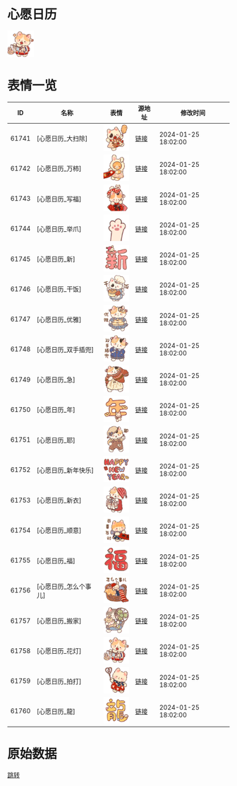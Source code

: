 # 心愿日历

<img src="./cover.png" height="60" alt="cover" />

# 表情一览

|ID|名称|表情|源地址|修改时间|
|----|----|----|----|----|
|61741|[心愿日历_大扫除]|<img src="./pic/061741_%5B心愿日历_大扫除%5D.png" height="60" alt="大扫除"/>|[链接](https://i0.hdslb.com/bfs/garb/9392ae2c3bdd27f79667922d85f864e85b4688c8.png)|2024-01-25 18:02:00|
|61742|[心愿日历_万柿]|<img src="./pic/061742_%5B心愿日历_万柿%5D.png" height="60" alt="万柿"/>|[链接](https://i0.hdslb.com/bfs/garb/d265c54300dfcf147542772d739dca44c27c839e.png)|2024-01-25 18:02:00|
|61743|[心愿日历_写福]|<img src="./pic/061743_%5B心愿日历_写福%5D.png" height="60" alt="写福"/>|[链接](https://i0.hdslb.com/bfs/garb/74eb344229be59b62a6ce4d5a19f84beb97fa4d6.png)|2024-01-25 18:02:00|
|61744|[心愿日历_举爪]|<img src="./pic/061744_%5B心愿日历_举爪%5D.png" height="60" alt="举爪"/>|[链接](https://i0.hdslb.com/bfs/garb/d25003d77bde514bb79085703177d6855977601c.png)|2024-01-25 18:02:00|
|61745|[心愿日历_新]|<img src="./pic/061745_%5B心愿日历_新%5D.png" height="60" alt="新"/>|[链接](https://i0.hdslb.com/bfs/garb/b83cb30f3a68e662edb686aed2ba27173ec4dd28.png)|2024-01-25 18:02:00|
|61746|[心愿日历_干饭]|<img src="./pic/061746_%5B心愿日历_干饭%5D.png" height="60" alt="干饭"/>|[链接](https://i0.hdslb.com/bfs/garb/3b5b31ce140ead7fe96679345ef4616a86e96633.png)|2024-01-25 18:02:00|
|61747|[心愿日历_优雅]|<img src="./pic/061747_%5B心愿日历_优雅%5D.png" height="60" alt="优雅"/>|[链接](https://i0.hdslb.com/bfs/garb/0860eca9d658f60f7e230dd7aead324d20aedf6e.png)|2024-01-25 18:02:00|
|61748|[心愿日历_双手插兜]|<img src="./pic/061748_%5B心愿日历_双手插兜%5D.png" height="60" alt="双手插兜"/>|[链接](https://i0.hdslb.com/bfs/garb/3ebf3fc491302204a94cba640ac87c841e2b90da.png)|2024-01-25 18:02:00|
|61749|[心愿日历_急]|<img src="./pic/061749_%5B心愿日历_急%5D.png" height="60" alt="急"/>|[链接](https://i0.hdslb.com/bfs/garb/d7b6c94db58d5f571ebdacdc5675b43455c0b83a.png)|2024-01-25 18:02:00|
|61750|[心愿日历_年]|<img src="./pic/061750_%5B心愿日历_年%5D.png" height="60" alt="年"/>|[链接](https://i0.hdslb.com/bfs/garb/ba49e3b632ac0f1345e82b173f665745cd349cd9.png)|2024-01-25 18:02:00|
|61751|[心愿日历_耶]|<img src="./pic/061751_%5B心愿日历_耶%5D.png" height="60" alt="耶"/>|[链接](https://i0.hdslb.com/bfs/garb/b793bf69ddb518c0ec62912e79db0249b28ad3bb.png)|2024-01-25 18:02:00|
|61752|[心愿日历_新年快乐]|<img src="./pic/061752_%5B心愿日历_新年快乐%5D.png" height="60" alt="新年快乐"/>|[链接](https://i0.hdslb.com/bfs/garb/74fb1270f8e7f9edda46f2da8ec1fbf342510495.png)|2024-01-25 18:02:00|
|61753|[心愿日历_新衣]|<img src="./pic/061753_%5B心愿日历_新衣%5D.png" height="60" alt="新衣"/>|[链接](https://i0.hdslb.com/bfs/garb/328164ec4c030ad31c329ecb8176f9b11d566c78.png)|2024-01-25 18:02:00|
|61754|[心愿日历_顺意]|<img src="./pic/061754_%5B心愿日历_顺意%5D.png" height="60" alt="顺意"/>|[链接](https://i0.hdslb.com/bfs/garb/b70e050629a85e32fa1b40eec5dc65abe58c3fbc.png)|2024-01-25 18:02:00|
|61755|[心愿日历_福]|<img src="./pic/061755_%5B心愿日历_福%5D.png" height="60" alt="福"/>|[链接](https://i0.hdslb.com/bfs/garb/280a354e284feac50416c6b94aaac00f01e98cfb.png)|2024-01-25 18:02:00|
|61756|[心愿日历_怎么个事儿]|<img src="./pic/061756_%5B心愿日历_怎么个事儿%5D.png" height="60" alt="怎么个事儿"/>|[链接](https://i0.hdslb.com/bfs/garb/8e8b142b83459c4b9e525876fcfe7cde078b628c.png)|2024-01-25 18:02:00|
|61757|[心愿日历_搬家]|<img src="./pic/061757_%5B心愿日历_搬家%5D.png" height="60" alt="搬家"/>|[链接](https://i0.hdslb.com/bfs/garb/da41b3e46ce65b296bde82adb81015ac1161c0c5.png)|2024-01-25 18:02:00|
|61758|[心愿日历_花灯]|<img src="./pic/061758_%5B心愿日历_花灯%5D.png" height="60" alt="花灯"/>|[链接](https://i0.hdslb.com/bfs/garb/7b28e063c52cdc38092a63482d663e373cced2f8.png)|2024-01-25 18:02:00|
|61759|[心愿日历_拍打]|<img src="./pic/061759_%5B心愿日历_拍打%5D.png" height="60" alt="拍打"/>|[链接](https://i0.hdslb.com/bfs/garb/8677b540583abf72bd981fb000b78ab1b2e3c32a.png)|2024-01-25 18:02:00|
|61760|[心愿日历_龍]|<img src="./pic/061760_%5B心愿日历_龍%5D.png" height="60" alt="龍"/>|[链接](https://i0.hdslb.com/bfs/garb/ff1fc5ba3a128539746800e48e1e6ba302880ecb.png)|2024-01-25 18:02:00|

# 原始数据

[跳转](./raw.json)

